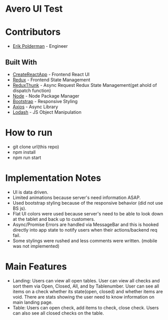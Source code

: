 # Avero UI Test

# Contributors

* [Erik Polderman](http://www.eriksnoww.com) - Engineer

## Built With

* [CreateReactApp](https://github.com/facebookincubator/create-react-app) - Frontend React UI
* [Redux](https://redux.js.org/) - Frontend State Management
* [ReduxThunk](https://github.com/gaearon/redux-thunk) - Async Request Redux State Management(get ahold of dispatch function)
* [Node](https://nodejs.org/en/) - Node Package Manager
* [Bootstrap](https://v4-alpha.getbootstrap.com/) - Responsive Styling
* [Axios](https://github.com/axios/axios) - Async Library
* [Lodash](https://lodash.com/) - JS Object Manipulation

# How to run

* git clone url(this repo)
* npm install
* npm run start

# Implementation Notes

* UI is data driven.
* Limited animations because server's need information ASAP.
* Used bootstrap styling because of the responsive behavior (did not use BS js).
* Flat UI colors were used because server's need to be able to look down at the tablet and back up to customers.
* Async/Promise Errors are handled via MessageBar and this is hooked directly into app state to
notify users when their actions/backend req fail.
* Some stylings were rushed and less comments were written. (mobile was not implemented)

# Main Features
* Landing: Users can view all open tables. User can view all checks and sort them via Open, Closed, All, and by Tablenumber.
User can see all items on a check whether its state(open, closed) and whether items are void. There are stats showing the user need to know information on main landing page. 
* Table: Users can open check, add items to check, close check. Users can also see all closed checks on the table.
